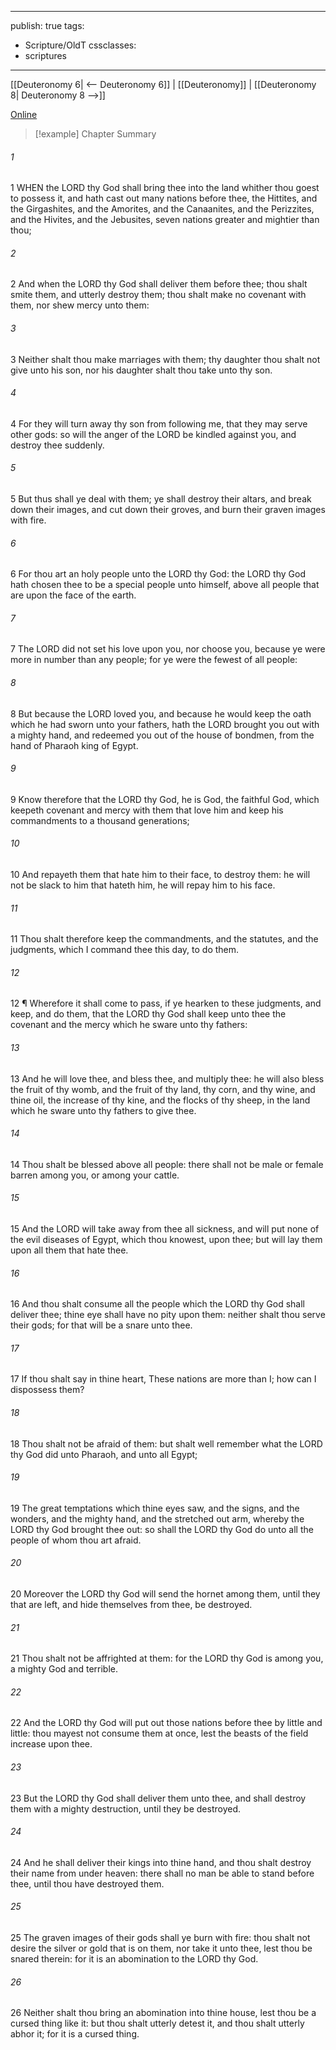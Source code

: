 

---
publish: true
tags:
  - Scripture/OldT
cssclasses:
  - scriptures
---
[[Deuteronomy 6| <-- Deuteronomy 6]] | [[Deuteronomy]] | [[Deuteronomy 8| Deuteronomy 8 -->]]

[Online](https://churchofjesuschrist.org/study/scriptures/ot/deut/7?lang=eng)

>[!example] Chapter Summary
>
###### 1
1 WHEN the LORD thy God shall bring thee into the land whither thou goest to possess it, and hath cast out many nations before thee, the Hittites, and the Girgashites, and the Amorites, and the Canaanites, and the Perizzites, and the Hivites, and the Jebusites, seven nations greater and mightier than thou;
###### 2
2 And when the LORD thy God shall deliver them before thee; thou shalt smite them, and utterly destroy them; thou shalt make no covenant with them, nor shew mercy unto them:
###### 3
3 Neither shalt thou make marriages with them; thy daughter thou shalt not give unto his son, nor his daughter shalt thou take unto thy son.
###### 4
4 For they will turn away thy son from following me, that they may serve other gods: so will the anger of the LORD be kindled against you, and destroy thee suddenly.
###### 5
5 But thus shall ye deal with them; ye shall destroy their altars, and break down their images, and cut down their groves, and burn their graven images with fire.
###### 6
6 For thou art an holy people unto the LORD thy God: the LORD thy God hath chosen thee to be a special people unto himself, above all people that are upon the face of the earth.
###### 7
7 The LORD did not set his love upon you, nor choose you, because ye were more in number than any people; for ye were the fewest of all people:
###### 8
8 But because the LORD loved you, and because he would keep the oath which he had sworn unto your fathers, hath the LORD brought you out with a mighty hand, and redeemed you out of the house of bondmen, from the hand of Pharaoh king of Egypt.
###### 9
9 Know therefore that the LORD thy God, he is God, the faithful God, which keepeth covenant and mercy with them that love him and keep his commandments to a thousand generations;
###### 10
10 And repayeth them that hate him to their face, to destroy them: he will not be slack to him that hateth him, he will repay him to his face.
###### 11
11 Thou shalt therefore keep the commandments, and the statutes, and the judgments, which I command thee this day, to do them.
###### 12
12 ¶ Wherefore it shall come to pass, if ye hearken to these judgments, and keep, and do them, that the LORD thy God shall keep unto thee the covenant and the mercy which he sware unto thy fathers:
###### 13
13 And he will love thee, and bless thee, and multiply thee: he will also bless the fruit of thy womb, and the fruit of thy land, thy corn, and thy wine, and thine oil, the increase of thy kine, and the flocks of thy sheep, in the land which he sware unto thy fathers to give thee.
###### 14
14 Thou shalt be blessed above all people: there shall not be male or female barren among you, or among your cattle.
###### 15
15 And the LORD will take away from thee all sickness, and will put none of the evil diseases of Egypt, which thou knowest, upon thee; but will lay them upon all them that hate thee.
###### 16
16 And thou shalt consume all the people which the LORD thy God shall deliver thee; thine eye shall have no pity upon them: neither shalt thou serve their gods; for that will be a snare unto thee.
###### 17
17 If thou shalt say in thine heart, These nations are more than I; how can I dispossess them?
###### 18
18 Thou shalt not be afraid of them: but shalt well remember what the LORD thy God did unto Pharaoh, and unto all Egypt;
###### 19
19 The great temptations which thine eyes saw, and the signs, and the wonders, and the mighty hand, and the stretched out arm, whereby the LORD thy God brought thee out: so shall the LORD thy God do unto all the people of whom thou art afraid.
###### 20
20 Moreover the LORD thy God will send the hornet among them, until they that are left, and hide themselves from thee, be destroyed.
###### 21
21 Thou shalt not be affrighted at them: for the LORD thy God is among you, a mighty God and terrible.
###### 22
22 And the LORD thy God will put out those nations before thee by little and little: thou mayest not consume them at once, lest the beasts of the field increase upon thee.
###### 23
23 But the LORD thy God shall deliver them unto thee, and shall destroy them with a mighty destruction, until they be destroyed.
###### 24
24 And he shall deliver their kings into thine hand, and thou shalt destroy their name from under heaven: there shall no man be able to stand before thee, until thou have destroyed them.
###### 25
25 The graven images of their gods shall ye burn with fire: thou shalt not desire the silver or gold that is on them, nor take it unto thee, lest thou be snared therein: for it is an abomination to the LORD thy God.
###### 26
26 Neither shalt thou bring an abomination into thine house, lest thou be a cursed thing like it: but thou shalt utterly detest it, and thou shalt utterly abhor it; for it is a cursed thing.



